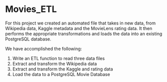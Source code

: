 # Movies_ETL
For this project we created an automated file that takes in new data, from Wikipedia data, Kaggle metadata and the MovieLens rating data. It then performs the appropriate transformations and loads the data into an existing PostgreSQL database.

We have accomplished the following:
1. Write an ETL function to read three data files
2. Extract and transform the Wikipedia data
3. Extract and transform the Kaggle and rating data
4. Load the data to a PostgreSQL Movie Database
